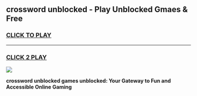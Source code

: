 
## crossword unblocked - Play Unblocked Gmaes & Free
<h3>
<a href="https://news.freeplayer.one?title=crossword_unblocked&ref=16F">CLICK TO PLAY</a></h3>
<hr>

<h3>
<a href="https://news.freeplayer.one?title=crossword_unblocked&ref=16F">CLICK 2 PLAY</a>
  
</h3>

<a href="https://news.freeplayer.one?title=crossword_unblocked&ref=16F/"><img src="https://clearcache.store/games.png"></a>


**crossword unblocked games unblocked: Your Gateway to Fun and Accessible Online Gaming**
